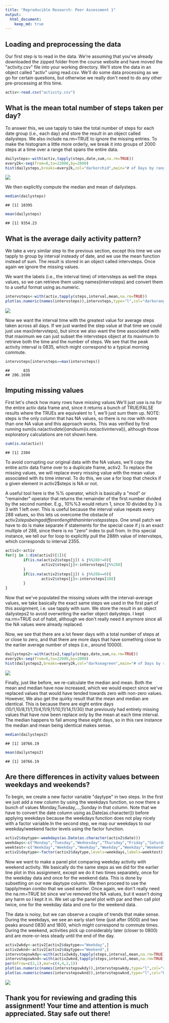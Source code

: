 ```yaml
---
title: "Reproducible Research: Peer Assessment 1"
output: 
  html_document:
    keep_md: true
---
```




## Loading and preprocessing the data

Our first step is to read in the data. We're assuming that you've already downloaded the zipped folder from the course website and have moved the "activity.csv" file into your working directory. We'll store the data in an object called "activ" using read.csv. We'll do some data processing as we go for certain questions, but otherwise we really don't need to do any other pre-processing at this time.


```r
activ<-read.csv("activity.csv")
```

## What is the mean total number of steps taken per day?

To answer this, we use tapply to take the total number of steps for each date group (i.e., each day) and store the result in an object called dailysteps. We also include na.rm=TRUE to ignore the missing entries. To make the histogram a little more orderly, we break it into groups of 2000 steps at a time over a range that spans the entire data.  


```r
dailysteps<-with(activ,tapply(steps,date,sum,na.rm=TRUE))
every2k<-seq(from=0,to=22000,by=2000)
hist(dailysteps,breaks=every2k,col="darkorchid",main="# of Days by range of total steps",xlab="# of Total Steps",ylab="# of Days")
```

![](PA1_template_files/figure-html/dailyhisto-1.png)<!-- -->

We then explicltly compute the median and mean of dailysteps.


```r
median(dailysteps)
```

```
## [1] 10395
```

```r
mean(dailysteps)
```

```
## [1] 9354.23
```

## What is the average daily activity pattern?

We take a very similar step to the previous section, except this time we use tapply to group by interval insteady of date, and we use the mean function instead of sum. The result is stored in an object called intervsteps. Once again we ignore the missing values.

We want the labels (i.e., the interval time) of intervsteps as well the steps values, so we can retrieve them using names(intervsteps) and convert them to a useful format using as.numeric.


```r
intervsteps<-with(activ,tapply(steps,interval,mean,na.rm=TRUE))
plot(as.numeric(names(intervsteps)),intervsteps,type="l",col="darkorange",main="Avg. Number of Steps by Time Interval",xlab="Time (24hr clock format)",ylab="Avg. Number of Steps Across All Days")
```

![](PA1_template_files/figure-html/patternplot-1.png)<!-- -->

Now we want the interval time with the greatest value for average steps taken across all days. If we just wanted the step value at that time we could just use max(intervsteps), but since we also want the time associated with that maximum we can just subset the intervsteps object at its maximum to retrieve both the time and the number of steps. We see that the peak activity interval is 0835, which might correspond to a typical morning commute.


```r
intervsteps[intervsteps==max(intervsteps)]
```

```
##      835 
## 206.1698
```

## Imputing missing values

First let's check how many rows have missing values.We'll just use is.na for the entire activ data frame and, since it returns a bunch of TRUE/FALSE results where the TRUEs are equivalent to 1, we'll just sum them up. NOTE: steps is the only column that has NA values, so there is no row with more than one NA value and this approach works. This was verified by first running sum(is.na(activ$date)) and sum(is.na(activ$interval)), although those exploratory calculations are not shown here.


```r
sum(is.na(activ))
```

```
## [1] 2304
```

To avoid corrupting our original data with the NA values, we'll copy the entire activ data frame over to a duplicate frame, activ2. To replace the missing values, we will replace every missing value with the mean value associated with its time interval. To do this, we use a for loop that checks if a given element in activ2$steps is NA or not. 

A useful tool here is the %% operator, which is basically a "mod" or "remainder" operator that returns the remainder of the first number divided by the second number. E.g., 10%%3 would return 1, since 10 divided by 3 is 3 with 1 left over. This is useful because the interval value repeats every 288 values, so this lets us overcome the obstacle of activ2$steps being a different length than intervsteps$steps. One small patch we have to do is make separate if statements for the special case if j is an exact multiple of 288, since there is no "zero" index to pull from. In this special instance, we tell our for loop to explicltly pull the 288th value of intervsteps, which corresponds to interval 2355.


```r
activ2<-activ
for(j in 1:dim(activ2)[1]){
        if(is.na(activ2$steps[j]) & j%%288!=0){
                activ2$steps[j]<-intervsteps[j%%288]
        }
        if(is.na(activ2$steps[j]) & j%%288==0){
                activ2$steps[j]<-intervsteps[288]
        }
}
```

Now that we've populated the missing values with the interval-average values, we take basically the exact same steps we used in the first part of this assignment, i.e. use tapply with sum. We store the result in an object dailysteps2 to avoid overwriting the earlier object dailysteps. I kept na.rm=TRUE out of habit, although we don't really need it anymore since all the NA values were already replaced.

Now, we see that there are a lot fewer days with a total number of steps at or close to zero, and that there are more days that have something close to the earlier average number of steps (i.e., around 10000).


```r
dailysteps2<-with(activ2,tapply(steps,date,sum,na.rm=TRUE))
every2k<-seq(from=0,to=22000,by=2000)
hist(dailysteps2,breaks=every2k,col="darkseagreen",main="# of Days by range of total steps",xlab="# of Total Steps",ylab="# of Days")
```

![](PA1_template_files/figure-html/dailyhisto2-1.png)<!-- -->

Finally, just like before, we re-calculate the median and mean. Both the mean and median have now increased, which we would expect since we've replaced values that would have tended towards zero with non-zero values. However, We also get the quirky result that the mean and median are identical. This is because there are eight entire days (10/1,10/8,11/1,11/4,11/9,11/10,11/14,11/30) that previously had entirely missing values that have now been replace only by the mean at each time interval. The median happens to fall among these eight days, so in this rare instance the median and mean being identical makes sense.


```r
median(dailysteps2)
```

```
## [1] 10766.19
```

```r
mean(dailysteps2)
```

```
## [1] 10766.19
```

## Are there differences in activity values between weekdays and weekends?

To begin, we create a new factor variable "daytype" in two steps. In the first we just add a new column by using the weekdays function, so now there a bunch of values Monday,Tuesday,...,Sunday in that column. Note that we have to convert the date column using as.Date(as.character()) before applying weekdays because the weekdays function does not play nicely with a factor variable.In the second step, we map our weekdays to our weekday/weekend factor levels using the factor function.


```r
activ2$daytype<-weekdays(as.Date(as.character(activ2$date)))
weekdays<-c("Monday","Tuesday","Wednesday","Thursday","Friday","Saturday","Sunday")
weektest<-c("Weekday","Weekday","Weekday","Weekday","Weekday","Weekend","Weekend")
activ2$daytype<-factor(activ2$daytype,levels=weekdays,labels=weektest)
```

Now we want to make a panel plot comparing weekday activity with weekend activity. We basically do the same steps as we did for the earlier line plot in this assignment, except we do it two times separately, once for the weekday data and once for the weekend data. This is done by subsetting on our new daytype column. We then proceed to use the tapply/mean combo that we used earlier. Once again, we don't really need the na.rm=TRUE bit since we've removed the NA values, but it wasn't doing any harm so I kept it in. We set up the panel plot with par and then call plot twice, one for the weekday data and one for the weekend data.

The data is noisy, but we can observe a couple of trends that make sense. During the weekdays, we see an early start time (just after 0500) and two peaks around 0830 and 1800, which might correspond to commute times. During the weekend, activities pick up considerably later (closer to 0800) and are more-or-less steady until the end of the day.


```r
activ2wkdy<-activ2[activ2$daytype=="Weekday",]
activ2wknd<-activ2[activ2$daytype=="Weekend",]
intervstepswkdy<-with(activ2wkdy,tapply(steps,interval,mean,na.rm=TRUE))
intervstepswknd<-with(activ2wknd,tapply(steps,interval,mean,na.rm=TRUE))
par(mfrow=c(2,1),mar=c(4,4,2,1))
plot(as.numeric(names(intervstepswkdy)),intervstepswkdy,type="l",col="red",main="Weekday Data",xlab="Time (24hr clock format)",ylab="Avg. # Steps Across All Days")
plot(as.numeric(names(intervstepswknd)),intervstepswknd,type="l",col="blue",main="Weekend Data",xlab="Time (24hr clock format)",ylab="Avg. # Steps Across All Days")
```

![](PA1_template_files/figure-html/weekplot-1.png)<!-- -->

## Thank you for reviewing and grading this assignment! Your time and attention is much appreciated. Stay safe out there!
